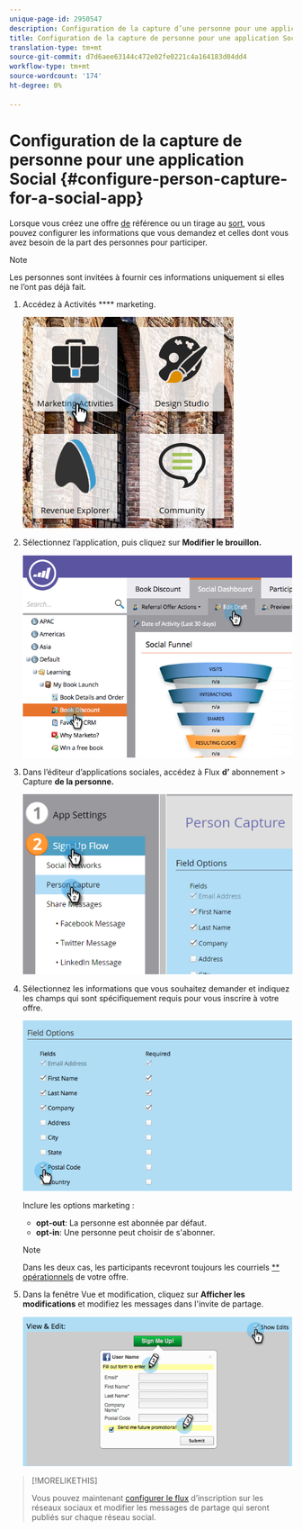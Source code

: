 ```yaml
---
unique-page-id: 2950547
description: Configuration de la capture d’une personne pour une application Social - Documents marketing - Documentation du produit
title: Configuration de la capture de personne pour une application Social
translation-type: tm+mt
source-git-commit: d7d6aee63144c472e02fe0221c4a164183d04dd4
workflow-type: tm+mt
source-wordcount: '174'
ht-degree: 0%

---
```



# Configuration de la capture de personne pour une application Social {#configure-person-capture-for-a-social-app}

Lorsque vous créez une offre [de](../../../../product-docs/demand-generation/social/referral-offers/create-a-referral-offer.md) référence ou un tirage au [sort](../../../../product-docs/demand-generation/social/sweepstakes/create-sweepstakes.md), vous pouvez configurer les informations que vous demandez et celles dont vous avez besoin de la part des personnes pour participer.

>[!NOTE]
>
>Les personnes sont invitées à fournir ces informations uniquement si elles ne l’ont pas déjà fait.

1. Accédez à Activités **** marketing.

   ![](assets/ma-2.png)

1. Sélectionnez l’application, puis cliquez sur **Modifier le brouillon.**

   ![](assets/image2014-9-22-10-3a57-3a57.png)

1. Dans l’éditeur d’applications sociales, accédez à Flux **d’** abonnement > Capture **de la personne.**

   ![](assets/three-1.png)

1. Sélectionnez les informations que vous souhaitez demander et indiquez les champs qui sont spécifiquement requis pour vous inscrire à votre offre.

   ![](assets/image2014-9-22-10-58-24.png)

   Inclure les options marketing :

   * **opt-out**: La personne est abonnée par défaut.
   * **opt-in**: Une personne peut choisir de s&#39;abonner.

   >[!NOTE]
   >
   >Dans les deux cas, les participants recevront toujours les courriels [** opérationnels](../../../../product-docs/email-marketing/general/functions-in-the-editor/make-an-email-operational.md) de votre offre.

1. Dans la fenêtre Vue et modification, cliquez sur **Afficher les modifications** et modifiez les messages dans l&#39;invite de partage.

   ![](assets/image2014-9-22-11-3a2-3a56.png)

>[!MORELIKETHIS]
>
>Vous pouvez maintenant [configurer le flux](configure-social-sign-up-share-flow.md) d’inscription sur les réseaux sociaux et modifier les messages de partage qui seront publiés sur chaque réseau social.

